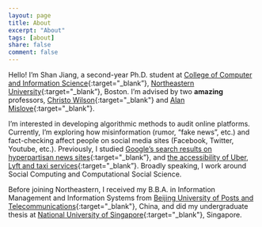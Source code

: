 ```yaml
---
layout: page
title: About
excerpt: "About"
tags: [about]
share: false
comment: false
---
```


Hello! I’m Shan Jiang, a second-year Ph.D. student at [College of Computer and Information Science](https://www.ccis.northeastern.edu){:target="_blank”}, [Northeastern University](http://www.northeastern.edu){:target="_blank”}, Boston. I’m advised by two **amazing** professors, [Christo Wilson](https://cbw.sh){:target="_blank"} and [Alan Mislove](https://mislove.org){:target="_blank"}.

I’m interested in developing algorithmic methods to audit online platforms. Currently, I’m exploring how misinformation (rumor, “fake news”, etc.) and fact-checking affect people on social media sites (Facebook, Twitter, Youtube, etc.). Previously, I studied [Google’s search results on hyperpartisan news sites](http://shanjiang.me){:target="_blank”}, and [the accessibility of Uber, Lyft and taxi services](http://shanjiang.me){:target="_blank”}. Broadly speaking, I work around Social Computing and Computational Social Science.

Before joining Northeastern, I received my B.B.A. in Information Management and Information Systems from [Beijing University of Posts and Telecommunications](http://english.bupt.edu.cn){:target="_blank"}, China, and did my undergraduate thesis at [National University of Singapore](http://www.nus.edu.sg){:target="_blank"}, Singapore.
